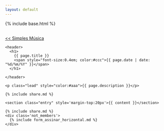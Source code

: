 ```yaml
---
layout: default
---
```


{% include base.html %}

<br/>
<a href='{{base}}/index.html'> &lt;&lt; Simples Música</a>

<div class="row-fluid">
  <div class="span6 offset4">

    <header>
      <h1>
        {{ page.title }}
        <span style="font-size:0.4em; color:#ccc">{{ page.date | date: "%d/%m/%Y" }}</span>
      </h1>

    </header>

    <p class="lead" style="color:#aaa">{{ page.description }}</p>

    {% include share.md %}

    <section class="entry" style='margin-top:20px'>{{ content }}</section>

    {% include share.md %}
    <div class='not_members'>
      {% include form_assinar_horizontal.md %}
    </div>

  </div>
</div>

<br/><br/><br/>

<script type="text/javascript" charset="utf-8">
  {% include scripts.js %}
</script>